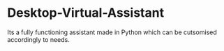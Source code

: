 # Desktop-Virtual-Assistant

Its a fully functioning assistant made in Python which can be cutsomised accordingly to needs.
